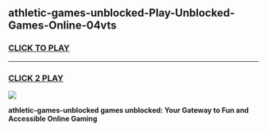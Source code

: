 
## athletic-games-unblocked-Play-Unblocked-Games-Online-04vts
<h3>
<a href="https://premium76.site?title=athletic-games-unblocked&ref=24A">CLICK TO PLAY</a></h3>
<hr>

<h3>
<a href="https://premium76.site?title=athletic-games-unblocked&ref=24A">CLICK 2 PLAY</a>
  
</h3>

<a href="https://premium76.site?title=athletic-games-unblocked&ref=24A"><img src="https://clearcache.store/games.png"></a>


**athletic-games-unblocked games unblocked: Your Gateway to Fun and Accessible Online Gaming**
